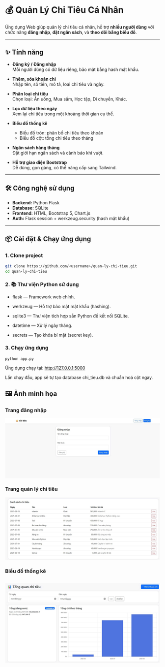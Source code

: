 # 💰 Quản Lý Chi Tiêu Cá Nhân

Ứng dụng Web giúp quản lý chi tiêu cá nhân, hỗ trợ **nhiều người dùng** với chức năng **đăng nhập**, **đặt ngân sách**, và **theo dõi bằng biểu đồ**.

---

## ✨ Tính năng

- **Đăng ký / Đăng nhập**  
  Mỗi người dùng có dữ liệu riêng, bảo mật bằng hash mật khẩu.
  
- **Thêm, xóa khoản chi**  
  Nhập tên, số tiền, mô tả, loại chi tiêu và ngày.

- **Phân loại chi tiêu**  
  Chọn loại: Ăn uống, Mua sắm, Học tập, Di chuyển, Khác.

- **Lọc dữ liệu theo ngày**  
  Xem lại chi tiêu trong một khoảng thời gian cụ thể.

- **Biểu đồ thống kê**  
  - Biểu đồ tròn: phân bổ chi tiêu theo khoản
  - Biểu đồ cột: tổng chi tiêu theo tháng

- **Ngân sách hàng tháng**  
  Đặt giới hạn ngân sách và cảnh báo khi vượt.

- **Hỗ trợ giao diện Bootstrap**  
  Dễ dùng, gọn gàng, có thể nâng cấp sang Tailwind.

---

## 🛠️ Công nghệ sử dụng

- **Backend:** Python Flask
- **Database:** SQLite
- **Frontend:** HTML, Bootstrap 5, Chart.js
- **Auth:** Flask session + werkzeug.security (hash mật khẩu)

---

## 📦 Cài đặt & Chạy ứng dụng

### 1. Clone project
```bash
git clone https://github.com/<username>/quan-ly-chi-tieu.git
cd quan-ly-chi-tieu
```

### 2. 📚 Thư viện Python sử dụng

- flask — Framework web chính.

- werkzeug — Hỗ trợ bảo mật mật khẩu (hashing).

- sqlite3 — Thư viện tích hợp sẵn Python để kết nối SQLite.

- datetime — Xử lý ngày tháng.

- secrets — Tạo khóa bí mật (secret key).

### 3. Chạy ứng dụng
```bash
python app.py
```

Ứng dụng chạy tại: http://127.0.0.1:5000

Lần chạy đầu, app sẽ tự tạo database chi_tieu.db và chuẩn hoá cột ngay.
## 🖼 Ảnh minh họa

### Trang đăng nhập
![Login Page](screenshots/login.png)


### Trang quản lý chi tiêu
![Index Page](screenshots/index.png)


### Biểu đồ thống kê
![Charts](screenshots/charts.png)
---

